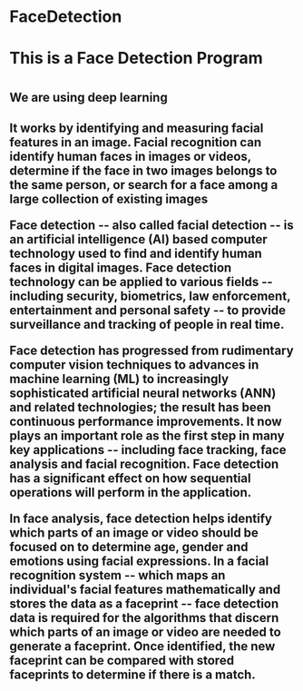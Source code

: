 # FaceDetection

<h1> This is a Face Detection Program <h1>

<h2> We are using deep learning <h2>

It works by identifying and measuring facial features in an image. Facial recognition can identify human faces in images or videos, determine if the face in two images belongs to the same person, or search for a face among a large collection of existing images

  <p> Face detection -- also called facial detection -- is an artificial intelligence (AI) based computer technology used to find and identify human faces in digital images. Face detection technology can be applied to various fields -- including security, biometrics, law enforcement, entertainment and personal safety -- to provide surveillance and tracking of people in real time.

Face detection has progressed from rudimentary computer vision techniques to advances in machine learning (ML) to increasingly sophisticated artificial neural networks (ANN) and related technologies; the result has been continuous performance improvements. It now plays an important role as the first step in many key applications -- including face tracking, face analysis and facial recognition. Face detection has a significant effect on how sequential operations will perform in the application.

In face analysis, face detection helps identify which parts of an image or video should be focused on to determine age, gender and emotions using facial expressions. In a facial recognition system -- which maps an individual's facial features mathematically and stores the data as a faceprint -- face detection data is required for the algorithms that discern which parts of an image or video are needed to generate a faceprint. Once identified, the new faceprint can be compared with stored faceprints to determine if there is a match.</p>
